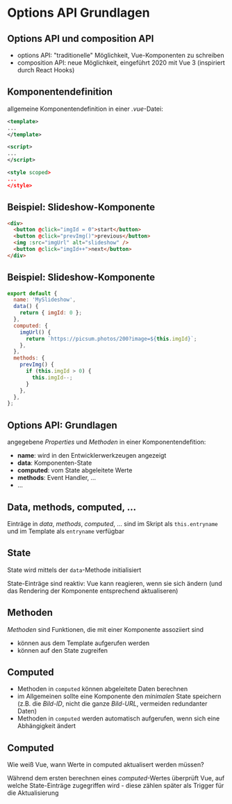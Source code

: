 # Options API Grundlagen

## Options API und composition API

- options API: "traditionelle" Möglichkeit, Vue-Komponenten zu schreiben
- composition API: neue Möglichkeit, eingeführt 2020 mit Vue 3 (inspiriert durch React Hooks)

## Komponentendefinition

allgemeine Komponentendefinition in einer _.vue_-Datei:

```xml
<template>
...
</template>

<script>
...
</script>

<style scoped>
...
</style>
```

## Beispiel: Slideshow-Komponente

```html
<div>
  <button @click="imgId = 0">start</button>
  <button @click="prevImg()">previous</button>
  <img :src="imgUrl" alt="slideshow" />
  <button @click="imgId++">next</button>
</div>
```

## Beispiel: Slideshow-Komponente

```js
export default {
  name: 'MySlideshow',
  data() {
    return { imgId: 0 };
  },
  computed: {
    imgUrl() {
      return `https://picsum.photos/200?image=${this.imgId}`;
    },
  },
  methods: {
    prevImg() {
      if (this.imgId > 0) {
        this.imgId--;
      }
    },
  },
};
```

## Options API: Grundlagen

angegebene _Properties_ und _Methoden_ in einer Komponentendefition:

- **name**: wird in den Entwicklerwerkzeugen angezeigt
- **data**: Komponenten-State
- **computed**: vom State abgeleitete Werte
- **methods**: Event Handler, ...
- ...

## Data, methods, computed, ...

Einträge in _data_, _methods_, _computed_, ... sind im Skript als `this.entryname` und im Template als `entryname` verfügbar

## State

State wird mittels der `data`-Methode initialisiert

State-Einträge sind reaktiv: Vue kann reagieren, wenn sie sich ändern (und das Rendering der Komponente entsprechend aktualiseren)

## Methoden

_Methoden_ sind Funktionen, die mit einer Komponente assoziiert sind

- können aus dem Template aufgerufen werden
- können auf den State zugreifen

## Computed

- Methoden in `computed` können abgeleitete Daten berechnen
- im Allgemeinen sollte eine Komponente den _minimalen_ State speichern (z.B. die _Bild-ID_, nicht die ganze _Bild-URL_, vermeiden redundanter Daten)
- Methoden in `computed` werden automatisch aufgerufen, wenn sich eine Abhängigkeit ändert

## Computed

Wie weiß Vue, wann Werte in computed aktualisert werden müssen?

Während dem ersten berechnen eines _computed_-Wertes überprüft Vue, auf welche State-Einträge zugegriffen wird - diese zählen später als Trigger für die Aktualisierung
